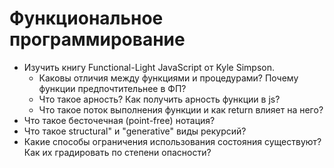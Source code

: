 # Функциональное программирование

* Изучить книгу Functional-Light JavaScript от Kyle Simpson.
  * Каковы отличия между функциями и процедурами? Почему функции предпочтительнее в ФП?
  * Что такое арность? Как получить арность функции в js?
  * Что такое поток выполнения функции и как return влияет на него?
* Что такое бесточечная (point-free) нотация?
* Что такое structural" и "generative" виды рекурсий?
* Какие способы ограничения использования состояния существуют? Как их градировать по степени опасности?